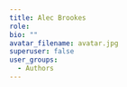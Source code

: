 ```yaml
---
title: Alec Brookes
role: 
bio: ""
avatar_filename: avatar.jpg
superuser: false
user_groups:
  - Authors
---
```

